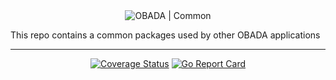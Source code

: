 <div align="center">
  <img class="logo" src="https://www.obada.io/assets/logo/obada-logo-light.svg" alt="OBADA | Common"/>
</div>

This repo contains a common packages used by other OBADA applications

---

<div align="center">

[![Coverage Status](https://coveralls.io/repos/github/obada-foundation/common/badge.svg?branch=main)](https://coveralls.io/github/obada-foundation/common?branch=main)&nbsp;[![Go Report Card](https://goreportcard.com/badge/github.com/obada-foundation/common)](https://goreportcard.com/report/github.com/obada-foundation/common)

</div>
